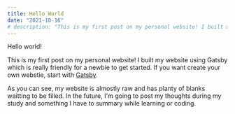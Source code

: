 ```yaml
---
title: Hello World
date: "2021-10-16"
# description: "This is my first post on my personal website! I built my website using Gatsby which is really friendly for a newbie to get started. ..."
---
```

Hello world!

This is my first post on my personal website! I built my website using Gatsby which is really friendly for a newbie to get started. If you want create your own webstie, start with [Gatsby](https://gatsbyjs.org/).

As you can see, my website is almostly raw and has planty of blanks waitting to be filled. In the future, I'm going to post my thoughts during my study and something I have to summary while learning or coding.


